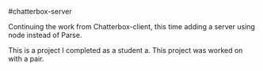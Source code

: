 #chatterbox-server

Continuing the work from Chatterbox-client, this time adding a server using node instead of Parse.

This is a project I completed as a student a. This project was worked on with a pair.
